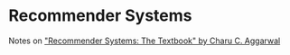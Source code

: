 # Recommender Systems

Notes on ["Recommender Systems: The Textbook" by Charu C. Aggarwal](https://smile.amazon.com/dp/3319296574)
